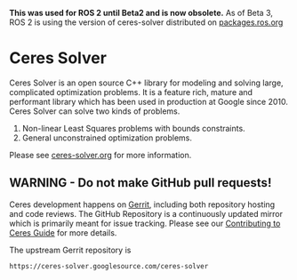**This was used for ROS 2 until Beta2 and is now obsolete.** As of Beta 3, ROS 2 is using the version of ceres-solver distributed on [packages.ros.org](http://packages.ros.org/ros/ubuntu/pool/main/c/ceres-solver/)

Ceres Solver
============

Ceres Solver is an open source C++ library for modeling and solving
large, complicated optimization problems. It is a feature rich, mature
and performant library which has been used in production at Google
since 2010. Ceres Solver can solve two kinds of problems.

1. Non-linear Least Squares problems with bounds constraints.
2. General unconstrained optimization problems.

Please see [ceres-solver.org](http://ceres-solver.org/) for more
information.

WARNING - Do not make GitHub pull requests!
-------------------------------------------

Ceres development happens on
[Gerrit](https://ceres-solver.googlesource.com/), including both
repository hosting and code reviews. The GitHub Repository is a
continuously updated mirror which is primarily meant for issue
tracking. Please see our [Contributing to Ceres Guide](http://ceres-solver.org/contributing.html) for more details.

The upstream Gerrit repository is

    https://ceres-solver.googlesource.com/ceres-solver
